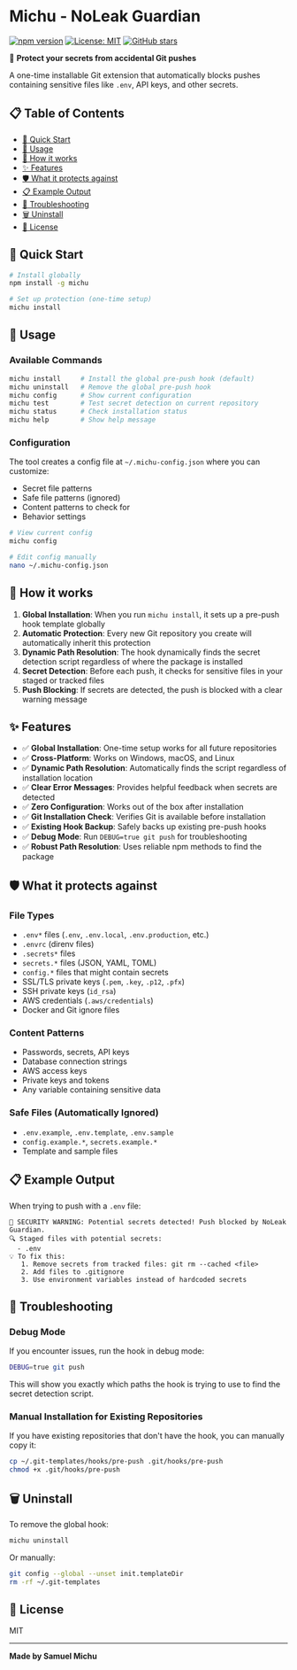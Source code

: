 # Michu - NoLeak Guardian

[![npm version](https://badge.fury.io/js/michu.svg)](https://badge.fury.io/js/michu)
[![License: MIT](https://img.shields.io/badge/License-MIT-yellow.svg)](https://opensource.org/licenses/MIT)
[![GitHub stars](https://img.shields.io/github/stars/kidabg548/noleak-guardian.svg?style=social&label=Star)](https://github.com/kidabg548/noleak-guardian)


🔐 **Protect your secrets from accidental Git pushes**

A one-time installable Git extension that automatically blocks pushes containing sensitive files like `.env`, API keys, and other secrets.

## 📋 Table of Contents

- [🚀 Quick Start](#-quick-start)
- [📖 Usage](#-usage)
- [🔧 How it works](#-how-it-works)
- [✨ Features](#-features)
- [🛡️ What it protects against](#️-what-it-protects-against)
- [📋 Example Output](#-example-output)
- [🔧 Troubleshooting](#-troubleshooting)
- [🗑️ Uninstall](#️-uninstall)
- [📄 License](#-license)

## 🚀 Quick Start

```bash
# Install globally
npm install -g michu

# Set up protection (one-time setup)
michu install
```

## 📖 Usage

### Available Commands
```bash
michu install     # Install the global pre-push hook (default)
michu uninstall   # Remove the global pre-push hook
michu config      # Show current configuration
michu test        # Test secret detection on current repository
michu status      # Check installation status
michu help        # Show help message
```

### Configuration
The tool creates a config file at `~/.michu-config.json` where you can customize:
- Secret file patterns
- Safe file patterns (ignored)
- Content patterns to check for
- Behavior settings

```bash
# View current config
michu config

# Edit config manually
nano ~/.michu-config.json
```

## 🔧 How it works

1. **Global Installation**: When you run `michu install`, it sets up a pre-push hook template globally
2. **Automatic Protection**: Every new Git repository you create will automatically inherit this protection
3. **Dynamic Path Resolution**: The hook dynamically finds the secret detection script regardless of where the package is installed
4. **Secret Detection**: Before each push, it checks for sensitive files in your staged or tracked files
5. **Push Blocking**: If secrets are detected, the push is blocked with a clear warning message

## ✨ Features

- ✅ **Global Installation**: One-time setup works for all future repositories
- ✅ **Cross-Platform**: Works on Windows, macOS, and Linux
- ✅ **Dynamic Path Resolution**: Automatically finds the script regardless of installation location
- ✅ **Clear Error Messages**: Provides helpful feedback when secrets are detected
- ✅ **Zero Configuration**: Works out of the box after installation
- ✅ **Git Installation Check**: Verifies Git is available before installation
- ✅ **Existing Hook Backup**: Safely backs up existing pre-push hooks
- ✅ **Debug Mode**: Run `DEBUG=true git push` for troubleshooting
- ✅ **Robust Path Resolution**: Uses reliable npm methods to find the package

## 🛡️ What it protects against

### File Types
- `.env*` files (`.env`, `.env.local`, `.env.production`, etc.)
- `.envrc` (direnv files)
- `.secrets*` files
- `secrets.*` files (JSON, YAML, TOML)
- `config.*` files that might contain secrets
- SSL/TLS private keys (`.pem`, `.key`, `.p12`, `.pfx`)
- SSH private keys (`id_rsa`)
- AWS credentials (`.aws/credentials`)
- Docker and Git ignore files

### Content Patterns
- Passwords, secrets, API keys
- Database connection strings
- AWS access keys
- Private keys and tokens
- Any variable containing sensitive data

### Safe Files (Automatically Ignored)
- `.env.example`, `.env.template`, `.env.sample`
- `config.example.*`, `secrets.example.*`
- Template and sample files

## 📋 Example Output

When trying to push with a `.env` file:

```
🚨 SECURITY WARNING: Potential secrets detected! Push blocked by NoLeak Guardian.
🔍 Staged files with potential secrets:
  - .env
💡 To fix this:
   1. Remove secrets from tracked files: git rm --cached <file>
   2. Add files to .gitignore
   3. Use environment variables instead of hardcoded secrets
```

## 🔧 Troubleshooting

### Debug Mode
If you encounter issues, run the hook in debug mode:

```bash
DEBUG=true git push
```

This will show you exactly which paths the hook is trying to use to find the secret detection script.

### Manual Installation for Existing Repositories
If you have existing repositories that don't have the hook, you can manually copy it:

```bash
cp ~/.git-templates/hooks/pre-push .git/hooks/pre-push
chmod +x .git/hooks/pre-push
```

## 🗑️ Uninstall

To remove the global hook:

```bash
michu uninstall
```

Or manually:

```bash
git config --global --unset init.templateDir
rm -rf ~/.git-templates
```

## 📄 License

MIT

---

**Made by Samuel Michu** 
